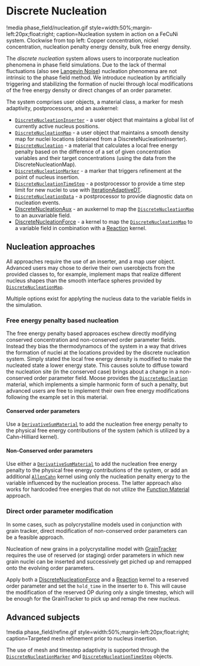 # Discrete Nucleation

!media phase_field/nucleation.gif style=width:50%;margin-left:20px;float:right;
       caption=Nucleation system in action on a FeCuNi system. Clockwise from top left: Copper
               concentration, nickel concentration, nucleation penalty energy density, bulk free
               energy density.

The _discrete nucleation_ system allows users to incorporate nucleation
phenomena in phase field simulations. Due to the lack of thermal fluctuations
(also see [Langevin Noise](Nucleation/LangevinNoise.md)) nucleation phenomena
are not intrinsic to the phase field method. We introduce nucleation by
artificially triggering and stabilizing the formation of nuclei through local
modifications of the free energy density or direct changes of an order parameter.

The system comprises user objects, a material class, a marker for mesh
adaptivity, postprocessors, and an auxkernel:

- [`DiscreteNucleationInserter`](/DiscreteNucleationInserter.md) - a user object
  that maintains a global list of currently active nucleus positions.
- [`DiscreteNucleationMap`](/DiscreteNucleationMap.md)  - a user object that
  maintains a smooth density map for nuclei locations (obtained from a
  DiscreteNucleationInserter).
- [`DiscreteNucleation`](materials/DiscreteNucleation.md)  - a material that calculates
  a local free energy penalty based on the difference of a set of given concentration
  variables and their target concentrations (using the data from the DiscreteNucleationMap).
- [`DiscreteNucleationMarker`](markers/DiscreteNucleationMarker.md)  - a marker
  that triggers refinement at the point of nucleus insertion.
- [`DiscreteNucleationTimeStep`](postprocessors/DiscreteNucleationTimeStep.md) - a
  postprocessor to provide a time step limit for new nuclei to use with
  [IterationAdaptiveDT](/IterationAdaptiveDT.md).
- [`DiscreteNucleationData`](postprocessors/DiscreteNucleationData.md) - a
  postprocessor to provide diagnostic data on nucleation events.
- [DiscreteNucleationAux](/DiscreteNucleationAux.md) - an auxkernel to map the
  [`DiscreteNucleationMap`](/DiscreteNucleationMap.md) to an auxvariable field.
- [DiscreteNucleationForce](/DiscreteNucleationForce.md) - a kernel to map the
  [`DiscreteNucleationMap`](/DiscreteNucleationMap.md) to a variable field in
  combination with a [Reaction](/Reaction.md) kernel.

## Nucleation approaches

All approaches require the use of an inserter, and a map user object. Advanced
users may chose to derive their own userobjects from the provided classes to,
for example, implement maps that realize different nucleus shapes than the
smooth interface spheres provided by
[`DiscreteNucleationMap`](/DiscreteNucleationMap.md).

Multiple options exist for applyting the nucleus data to the variable fields in
the simulation.

### Free energy penalty based nucleation

The free energy penalty based approaces eschew directly modifying conserved
concentration and non-conserved order parameter fields. Instead they bias the
thermodynamocs of the system in a way that drives the formation of nuclei at the
locations provided by the discrete nucleation system. Simply stated the local
free energy density is modified to make the nucleated state a lower energy
state. This causes solute to diffuse toward the nucleation site (in the
conserved case) brings about a change in a non-conserved order parameter field.
Moose provides the [`DiscreteNucleation`](materials/DiscreteNucleation.md)
material, which implements a simple harmonic form of such a penalty, but
advanced users are free to implement their own free energy modifications
following the example set in this material.

#### Conserved order parameters

Use a [`DerivativeSumMaterial`](/DerivativeSumMaterial.md) to add the nucleation
free energy penalty to the physical free energy contributions of the system
(which is utilized by a Cahn-Hilliard kernel).

#### Non-Conserved order parameters

Use either a [`DerivativeSumMaterial`](/DerivativeSumMaterial.md) to add the
nucleation free energy penalty to the physical free energy contributions of the
system, or add an additional [`AllenCahn`](/AllenCahn.md) kernel using only the
nucleation penalty energy to the variable influenced by the nucleation process.
The latter approach also works for hardcoded free energies that do not utilize
the [Function Material](/phase_field/FunctionMaterials.md) approach.

### Direct order parameter modification

In some cases, such as polycrystalline models used in conjunction with grain
tracker, direct modification of non-conserved order parameters can be a feasible
approach.

Nucleation of new grains in a polycrystalline model with
[GrainTracker](/GrainTracker.md) requires the use of reserved (or staging) order
parameters in which new grain nuclei can be inserted and successively get piched
up and remapped onto the evolving order parameters.

Apply both a [DiscreteNucleationForce](/DiscreteNucleationForce.md) and a
[Reaction](/Reaction.md) kernel to a reserved order parameter and set the
`hold_time` in the inserter to `0`. This will cause the modification of the
reserved OP during only a single timestep, which will be enough for the
GrainTracker to pick up and remap the new nucleus.

## Advanced subjects

!media phase_field/refine.gif style=width:50%;margin-left:20px;float:right;
       caption=Targeted mesh refinement prior to nucleus insertion.

The use of mesh and timestep adaptivity is supported through the
[`DiscreteNucleationMarker`](markers/DiscreteNucleationMarker.md) and
[`DiscreteNucleationTimeStep`](postprocessors/DiscreteNucleationTimeStep.md)
objects.
